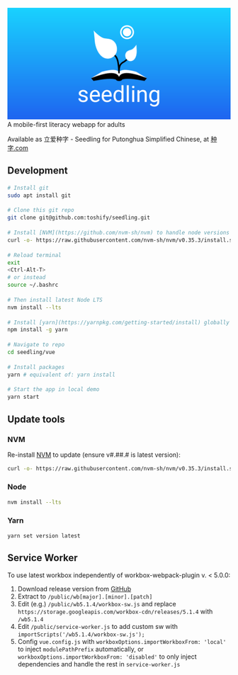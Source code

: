 ![Seedling](https://github.com/nodepa/seedling/blob/master/asset-sources/seedling-banner.png)
A mobile-first literacy webapp for adults

Available as 立爱种字 - Seedling for Putonghua Simplified Chinese, at [种字.com](https://种字.com)

## Development

```sh
# Install git
sudo apt install git

# Clone this git repo
git clone git@github.com:toshify/seedling.git

# Install [NVM](https://github.com/nvm-sh/nvm) to handle node versions (ensure v#.##.# is latest version):
curl -o- https://raw.githubusercontent.com/nvm-sh/nvm/v0.35.3/install.sh | bash

# Reload terminal
exit
<Ctrl-Alt-T>
# or instead
source ~/.bashrc

# Then install latest Node LTS
nvm install --lts

# Install [yarn](https://yarnpkg.com/getting-started/install) globally
npm install -g yarn

# Navigate to repo
cd seedling/vue

# Install packages
yarn # equivalent of: yarn install

# Start the app in local demo
yarn start
```

## Update tools

### NVM
Re-install [NVM](https://github.com/nvm-sh/nvm) to update (ensure v#.##.# is latest version):
```sh
curl -o- https://raw.githubusercontent.com/nvm-sh/nvm/v0.35.3/install.sh | bash
```

### Node
```sh
nvm install --lts
```

### Yarn
```sh
yarn set version latest
```

## Service Worker

To use latest workbox independently of workbox-webpack-plugin v. < 5.0.0:
1. Download release version from [GitHub](https://github.com/GoogleChrome/workbox/releases/latest)
2. Extract to `/public/wb[major].[minor].[patch]`
3. Edit (e.g.) `/public/wb5.1.4/workbox-sw.js` and replace
   `https://storage.googleapis.com/workbox-cdn/releases/5.1.4` with
   `/wb5.1.4`
4. Edit `/public/service-worker.js` to add custom sw with
   `importScripts('/wb5.1.4/workbox-sw.js');`
5. Config `vue.config.js` with `workboxOptions.importWorkboxFrom: 'local'` to
   inject `modulePathPrefix` automatically, or
   `workboxOptions.importWorkboxFrom: 'disabled'` to only inject dependencies
   and handle the rest in `service-worker.js`

